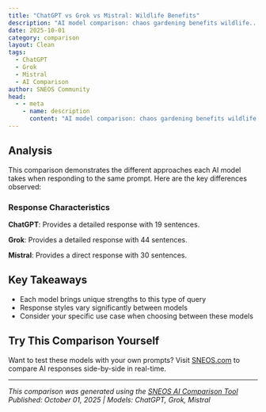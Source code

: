 ```yaml
---
title: "ChatGPT vs Grok vs Mistral: Wildlife Benefits"
description: "AI model comparison: chaos gardening benefits wildlife..."
date: 2025-10-01
category: comparison
layout: Clean
tags:
  - ChatGPT
  - Grok
  - Mistral
  - AI Comparison
author: SNEOS Community
head:
  - - meta
    - name: description
      content: "AI model comparison: chaos gardening benefits wildlife..."
---
```


<ChatComparison
  title="ChatGPT vs Grok vs Mistral: Wildlife Benefits"
  prompt="chaos gardening benefits wildlife"
  :responses='{
    "ChatGPT": "Chaos gardening, also known as wild gardening or natural gardening, involves allowing a garden to grow in a more uncontrolled or natural state, with less rigid pruning, planting, and design. This approach can offer several benefits to wildlife:\n\n1. **Increased Habitat Diversity**: Allowing plants to grow naturally creates a variety of microhabitats such as dense shrubs, tall grasses, and ground cover. These diverse habitats support different species of insects, birds, and small mammals.\n\n2. **Food Sources**: Chaos gardens often include native plants, wildflowers, and seed-producing plants which provide nectar, pollen, seeds, and fruits for pollinators (bees, butterflies), birds, and other wildlife.\n\n3. **Shelter and Nesting Sites**: Dense vegetation and undisturbed leaf litter offer excellent shelter and nesting sites for insects, amphibians, reptiles, and birds. Dead wood and brush piles commonly retained in wild gardening also support numerous invertebrates.\n\n4. **Supports Pollinators**: By encouraging a diverse range of flowering plants to grow spontaneously, chaos gardening can help sustain populations of bees, butterflies, and other pollinators essential for ecosystem health.\n\n5. **Promotes Biodiversity**: The less controlled environment allows a wide range of native plants and animals to thrive, enhancing overall biodiversity in the area.\n\n6. **Natural Pest Control**: A diverse ecosystem attracts predatory insects and birds that help control pest populations naturally, reducing the need for chemical pesticides.\n\n7. **Soil Health Improvement**: Leaving organic matter like fallen leaves and plant debris supports soil microorganisms and earthworms, which improves soil structure and fertility benefiting wildlife indirectly.\n\nIn summary, chaos gardening mimics natural ecosystems, creating a welcoming environment for various wildlife species by providing food, shelter, and breeding grounds. This approach contributes positively to local biodiversity and ecological balance.",
    "Grok": "Chaos gardening, a style of gardening that embraces a more natural, less controlled approach by mixing various plants, allowing self-seeding, and minimizing heavy maintenance, can significantly benefit wildlife in several ways. This method often results in a diverse, dynamic ecosystem that supports a wide range of species. Here are some key benefits of chaos gardening for wildlife:\n\n### 1. **Increased Biodiversity**\n   - Chaos gardening often involves growing a wide variety of native and non-native plants, which provide diverse habitats and food sources for different species. This diversity attracts a range of insects, birds, mammals, and other creatures.\n   - By allowing plants to grow freely and self-seed, the garden becomes a patchwork of microhabitats, supporting a broader spectrum of wildlife compared to highly manicured gardens.\n\n### 2. **Food Availability for Pollinators and Other Animals**\n   - The mixture of flowers in a chaos garden often blooms at different times, providing a year-round supply of nectar and pollen for bees, butterflies, moths, and other pollinators.\n   - Overripe fruits, seeds, and berries left on plants serve as food for birds, small mammals, and insects.\n   - Plants that are allowed to complete their life cycle (rather than being pruned or removed) produce seeds and attract seed-eating species.\n\n### 3. ** Shelter and Habitat Creation**\n   - The dense, unstructured growth in chaos gardening offers shelter and nesting opportunities for birds, small mammals, and insects. For example, tall grasses or shrubby areas can provide cover from predators.\n   - Dead plants, fallen leaves, and untidy corners create habitats for ground-dwelling creatures like beetles, amphibians, and hedgehogs.\n   - Overgrown areas or log piles often found in chaotic gardens mimic natural environments, offering hiding spots and breeding grounds.\n\n### 4. **Support for Native Species**\n   - Chaos gardening often prioritizes native plants, which are best suited to the local environment and provide the most benefit to native wildlife. These plants are more likely to support local insect populations, which in turn feed birds and other predators.\n   - By avoiding heavy pesticide or herbicide use, chaos gardening creates a safer environment for native species to thrive.\n\n### 5. **Encouragement of Natural Pest Control**\n   - A chaotic garden fosters a balanced ecosystem where predators like ladybugs, lacewings, birds, and bats can naturally control pest populations, reducing the need for chemical interventions.\n   - This natural balance helps maintain healthy populations of both predator and prey species, contributing to a stable food web.\n\n### 6. **Water Conservation and Wetland Microhabitats**\n   - Many chaos gardeners avoid overwatering or installing heavy irrigation systems, allowing natural rainfall to sustain plants. This can create small puddles or damp areas that attract amphibians (like frogs and toads), dragonflies, and other water-dependent species.\n   - If a garden includes a small pond or water feature that is left \u0022wild,\u0022 it can become a vital resource for wildlife.\n\n### 7. **Reduced Disturbance**\n   - Unlike traditional gardening, which often involves frequent mowing, trimming, or clearing, chaos gardening allows nature to take its course with minimal human interference. This reduced disturbance benefits wildlife by preserving their habitats and minimizing stress.\n   - For example, leaving leaf litter and dead wood undisturbed provides overwintering spots for insects and small mammals.\n\n### 8. **Corridors for Wildlife Movement**\n   - Chaos gardening can contribute to creating green corridors in urban or suburban areas. By connecting gardens with wild, unstructured planting, animals like hedgehogs, foxes, and birds can move more freely between spaces, finding food and shelter as they go.\n   - This is especially important in fragmented landscapes where wildlife struggles to find continuous habitats.\n\n### 9. **Carbon Sequestration and Climate Resilience**\n   - The dense planting and minimal soil disturbance in chaos gardens can help sequester carbon and improve soil health, which indirectly benefits wildlife by supporting a stable ecosystem.\n   - A variety of plants with deep root systems can also prevent soil erosion and retain moisture, creating a more resilient environment for wildlife during extreme weather conditions.\n\n### Practical Tips for Maximizing Wildlife Benefits in Chaos Gardening:\n   - **Plant Native Species:** Focus on local plants that are best adapted to support native wildlife.\n   - **Avoid Chemicals:** Skip pesticides, herbicides, and synthetic fertilizers to protect insects, birds, and other animals.\n   - **Create Features:** Add bird feeders, bat boxes, insect hotels, or small water features to enhance habitat diversity.\n   - **Leave Dead Material:** Allow dead plants, logs, and leaves to remain in place as natural shelters and food sources.\n   - **Tolerate Weeds:** Many so-called \u0022weeds\u0022 (like dandelions and nettles) are crucial food sources for pollinators and other wildlife.\n\nBy fostering a hands-off, diverse, and natural approach, chaos gardening creates a haven for wildlife, contributing to local ecosystems and helping combat biodiversity loss. It\u2019s an excellent way to support nature while enjoying a low-maintenance, vibrant garden.",
    "Mistral": "Chaos gardening, also known as wild or naturalistic gardening, can indeed provide numerous benefits to wildlife. Here are some key advantages:\n\n1. **Biodiversity**: Chaos gardening encourages a wide variety of plant species to grow, which in turn supports a diverse range of wildlife. Different plants attract different types of insects, birds, and other animals.\n\n2. **Habitat**: The dense and varied plant growth in a chaos garden provides excellent cover and nesting sites for birds, small mammals, and invertebrates. Dead plant material and leaf litter offer habitat for beneficial insects and other creatures.\n\n3. **Food Sources**: A chaos garden typically includes a mix of native plants, which provide nectar, pollen, seeds, and fruits that wildlife depend on. This can support pollinators like bees and butterflies, as well as birds and other animals.\n\n4. **Pollinator Support**: By allowing plants to flower and set seed naturally, chaos gardening supports pollinators throughout their life cycles. This is particularly important given the global decline in pollinator populations.\n\n5. **Ecological Balance**: The naturalistic approach of chaos gardening helps maintain ecological balance. Predatory insects, birds, and other wildlife help control pests naturally, reducing the need for chemical interventions.\n\n6. **Soil Health**: The diverse plant life and the natural cycle of growth and decay improve soil health. Healthy soil supports a rich ecosystem of microorganisms, which are crucial for plant growth and overall garden health.\n\n7. **Water Conservation**: Chaos gardens often include plants that are well-adapted to local conditions, reducing the need for excessive watering. The dense plant cover also helps retain moisture in the soil.\n\n8. **Reduced Maintenance**: By allowing nature to take its course, chaos gardening requires less human intervention, such as mowing, pruning, and weeding. This not only saves time and effort but also reduces the use of fossil fuels and chemicals.\n\n9. **Educational Value**: Chaos gardens can serve as educational tools, providing opportunities to observe and learn about local flora and fauna, as well as the interconnectedness of ecosystems.\n\n10. **Aesthetic Appeal**: While chaos gardening may not conform to traditional notions of a tidy garden, it can offer a unique and dynamic aesthetic that changes with the seasons and provides a sense of wild beauty.\n\nBy embracing chaos gardening, you can create a thriving, self-sustaining ecosystem that benefits both wildlife and the environment as a whole."
  }'
  published-date="18:39"
/>

## Analysis

This comparison demonstrates the different approaches each AI model takes when responding to the same prompt. Here are the key differences observed:

### Response Characteristics

**ChatGPT**: Provides a detailed response with 19 sentences. 

**Grok**: Provides a detailed response with 44 sentences. 

**Mistral**: Provides a direct response with 30 sentences. 

## Key Takeaways

- Each model brings unique strengths to this type of query
- Response styles vary significantly between models
- Consider your specific use case when choosing between these models

## Try This Comparison Yourself

Want to test these models with your own prompts? Visit [SNEOS.com](https://sneos.com) to compare AI responses side-by-side in real-time.

---

*This comparison was generated using the [SNEOS AI Comparison Tool](https://sneos.com)*
*Published: October 01, 2025 | Models: ChatGPT, Grok, Mistral*
